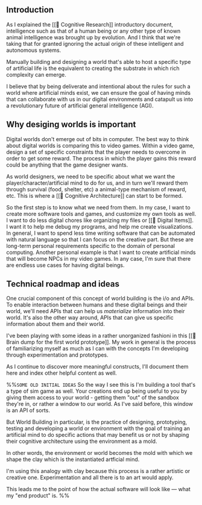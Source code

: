 ## Introduction

As I explained the [[📝 Cognitive Research]] introductory document, intelligence such as that of a human being or any other type of known animal intelligence was brought up by evolution. And I think that we're taking that for granted ignoring the actual origin of these intelligent and autonomous systems.

Manually building and designing a world that's able to host a specific type of artificial life is the equivalent to creating the substrate in which rich complexity can emerge. 

I believe that by being deliverate and intentional about the rules for such a world where artificial minds exist, we can ensure the goal of having minds that can collaborate with us in our digital environments and catapult us into a revolutionary future of artificial general intelligence (AGI).

## Why desiging worlds is important

Digital worlds don't emerge out of bits in computer. The best way to think about digital worlds is comparing this to video games. Within a video game, design a set of specific constraints that the player needs to overcome in order to get some reward. The process in which the player gains this reward could be anything that the game designer wants. 

As world designers, we need to be specific about what we want the player/character/artificial mind to do for us, and in turn we'll reward them through survival (food, shelter, etc) a animal-type mechanism of reward, etc. This is where a [[📝 Cognitive Architecture]] can start to be formed.

So the first step is to know what we need from them. In my case, I want to create more software tools and games, and customize my own tools as well. I want to do less digital chores like organizing my files or [[📝 Digital Items]]. I want it to help me debug my programs, and help me create visualizations. In general, I want to spend less time writing software that can be automated with natural language so that I can focus on the creative part. But these are long-term personal requirements specific to the domain of personal computing. Another personal example is that I want to create artificial minds that will become NPCs in my video games. In any case, I'm sure that there are endless use cases for having digital beings.

## Technical roadmap and ideas

One crucial component of this concept of world building is the i/o and APIs. To enable interaction between humans and these digital beings and their world, we'll need APIs that can help us _materialize_ information into their world. It's also the other way around, APIs that can give us specific information about them and their world.

I've been playing with some ideas in a rather unorganized fashioni in this [[🧠 Brain dump for the first world prototype]]. My work in general is the process of familiarizing myself as much as I can with the concepts I'm developing through experimentation and prototypes.

As I continue to discover more meaningful constructs, I'll document them here and index other helpful content as well.


%%`SOME OLD INITIAL IDEAS`
So the way I see this is I'm building a tool that's a type of sim game as well. Your creations end up being useful to you by giving them access to your world - getting them "out" of the sandbox they're in, or rather a window to our world. As I've said before, this window is an API of sorts.

But World Building in particular, is the practice of designing, prototyping, testing and developing a world or environment with the goal of training an artificial mind to do specific actions that may benefit us or not by shaping their cognitive architecture using the environment as a mold.

In other words, the environment or world becomes the mold with which we shape the clay which is the instantiated artficial mind.

I'm using this analogy with clay because this process is a rather artistic or creative one. Experimentation and all there is to an art would apply.

This leads me to the point of how the actual software will look like — what my "end product" is.
%%